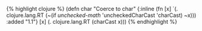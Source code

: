 {% highlight clojure %}
(defn char
  "Coerce to char"
  {:inline (fn  [x] `(. clojure.lang.RT (~(if *unchecked-math* 'uncheckedCharCast 'charCast) ~x)))
   :added "1.1"}
  [x] (. clojure.lang.RT (charCast x)))
{% endhighlight %}
